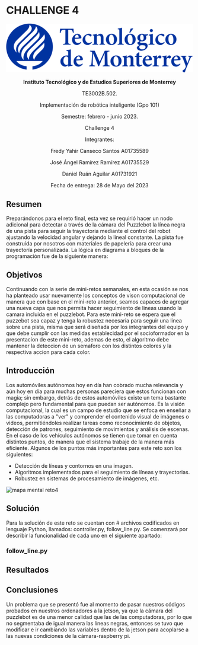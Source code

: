 # CHALLENGE 4

<p align="center">
  <img src="https://github.com/engelSprt/Retos_Manchester_Robotics/blob/main/Challenge%201/Imagenes/tecnologico-de-monterrey-blue.png" />
</p>

**<p align="center">Instituto Tecnológico y de Estudios Superiores de Monterrey</p>**
<p align="center">TE3002B.502.</p>
<p align="center">Implementación de robótica inteligente (Gpo 101)</p>
<p align="center">Semestre: febrero - junio 2023.</p>
<p align="center">Challenge 4</p>
<p align="center">Integrantes:</p>
<p align="center">Fredy Yahir Canseco Santos     A01735589</p>
<p align="center">José Ángel Ramírez Ramírez    A01735529</p>
<p align="center">Daniel Ruán Aguilar           A01731921</p>
<p align="center">Fecha de entrega: 28 de Mayo del 2023</p>


## Resumen
Preparándonos para el reto final, esta vez se requirió hacer un nodo adicional para detectar a través de la cámara del Puzzlebot la línea negra de una pista para seguir la trayectoria mediante el control del robot ajustando la velocidad angular y dejando la lineal constante. La pista fue construída por nosotros con materiales de papelería para crear una trayectoría personalizada. La lógica en diagrama a bloques de la programación fue de la siguiente manera:
 


## Objetivos

Continuando con la serie de mini-retos semanales, en esta ocasión se nos ha planteado usar nuevamente los conceptos de vison computacional de manera que con base en el mini-reto anterior, seamos capaces de agregar una nueva capa que nos permita hacer seguimiento de lineas usando la camara incluida en el puzzlebot.
Para este mini-reto se espera que el puzzebot sea capaz y tenga la robustez necesaria para seguir una linea sobre una pista, misma que será diseñada por los integrantes del equipo y que debe cumplir con las medidas establecidad por el socioformador en la presentacion de este mini-reto, ademas de esto, el algoritmo debe mantener la deteccion de un semaforo con los distintos colores y la respectiva accion para cada color. 


## Introducción 

Los automóviles autónomos hoy en día han cobrado mucha relevancia y aún hoy en día para muchas personas pareciera que estos funcionan con magia; sin embargo, detrás de estos automóviles existe un tema bastante complejo pero fundamental para que puedan ser autónomos. Es la visión computacional, la cual es un campo de estudio que se enfoca en enseñar a las computadoras a "ver" y comprender el contenido visual de imágenes o videos, permitiéndoles realizar tareas como reconocimiento de objetos, detección de patrones, seguimiento de movimientos y análisis de escenas. En el caso de los vehículos autónomos se tienen que tomar en cuenta distintos puntos, de manera que el sistema trabaje de la manera más eficiente. Algunos de los puntos más importantes para este reto son los siguientes:

* Detección de líneas y contornos en una imagen.
* Algoritmos implementados para el seguimiento de líneas y trayectorias.
* Robustez en sistemas de procesamiento de imágenes, etc.

![mapa mental reto4](https://github.com/engelSprt/Implementacion_de_Robotica_Inteligente/assets/100887194/f4a8d9a2-09ab-49c0-9422-c32dca103cb1)


## Solución
Para la solución de este reto se cuentan con # archivos codificados en lenguaje Python, llamados: controller.py, follow_line.py. Se comenzará por describir la funcionalidad de cada uno en el siguiente apartado:

### follow_line.py



## Resultados



## Conclusiones

Un problema que se presentó fue al momento de pasar nuestros códigos probados en nuestros ordenadores a la jetson, ya que la cámara del puzzlebot es de una menor calidad que las de las computadoras, por lo que no segmentaba de igual manera las líneas negras, entonces se tuvo que modificar e ir cambiando las variables dentro de la jetson para acoplarse a las nuevas condiciones de la cámara-raspberry pi.
